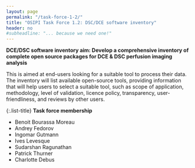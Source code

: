 ```yaml
---
layout: page
permalink: "/task-force-1-2/"
title: "OSIPI Task Force 1.2: DSC/DCE software inventory"
header: no
#subheadline: "... because we need one!"
---
```



**DCE/DSC software inventory aim: Develop a comprehensive inventory of complete open source packages for DCE & DSC perfusion imaging analysis** 

This is aimed at end-users looking for a suitable tool to process their data. The inventory will list available open-source tools, providing information that will help users to select a suitable tool, such as scope of application, methodology, level of validation, licence policy, transparency, user-friendliness, and reviews by other users.

{:.list-title}
**Task force membership**

- Benoit Bourassa Moreau
- Andrey Fedorov
- Ingomar Gutmann
- Ives Levesque
- Sudarshan Ragunathan
- Patrick Thurner
- Charlotte Debus
